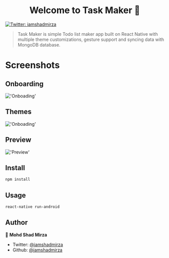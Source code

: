 <h1 align="center">Welcome to Task Maker 👋</h1>
<p>
  <a href="https://twitter.com/iamshadmirza">
    <img alt="Twitter: iamshadmirza" src="https://img.shields.io/twitter/follow/iamshadmirza.svg?style=social" target="_blank" />
  </a>
</p>

>Task Maker is simple Todo list maker app built on React Native with multiple theme customizations, gesture support and syncing data with MongoDB database.

# Screenshots
## Onboarding
!['Onboading'](https://raw.githubusercontent.com/iamshadmirza/TaskMaker/master/onboarding.jpg)

## Themes
!['Onboading'](https://raw.githubusercontent.com/iamshadmirza/TaskMaker/master/themeshow.jpg)

## Preview
!['Preview'](https://raw.githubusercontent.com/iamshadmirza/TaskMaker/master/taskmaker.gif)

## Install

```sh
npm install
```

## Usage

```sh
react-native run-android
```

## Author

👤 **Mohd Shad Mirza**

* Twitter: [@iamshadmirza](https://twitter.com/iamshadmirza)
* Github: [@iamshadmirza](https://github.com/iamshadmirza)

